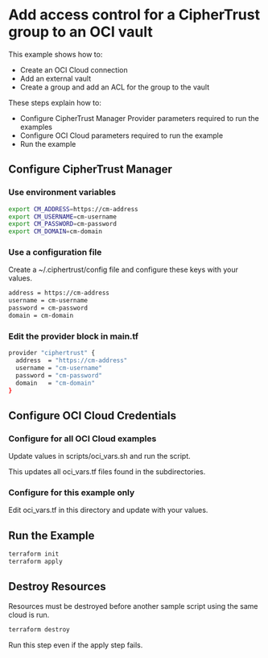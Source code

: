 # Add access control for a CipherTrust group to an OCI vault

This example shows how to:
- Create an OCI Cloud connection
- Add an external vault
- Create a group and add an ACL for the group to the vault

These steps explain how to:
- Configure CipherTrust Manager Provider parameters required to run the examples
- Configure OCI Cloud parameters required to run the example
- Run the example

## Configure CipherTrust Manager

### Use environment variables

```bash
export CM_ADDRESS=https://cm-address
export CM_USERNAME=cm-username
export CM_PASSWORD=cm-password
export CM_DOMAIN=cm-domain
```
### Use a configuration file

Create a ~/.ciphertrust/config file and configure these keys with your values.

```bash
address = https://cm-address
username = cm-username
password = cm-password
domain = cm-domain
```

### Edit the provider block in main.tf

```bash
provider "ciphertrust" {
  address  = "https://cm-address"
  username = "cm-username"
  password = "cm-password"
  domain   = "cm-domain"
}
```

## Configure OCI Cloud Credentials 

### Configure for all OCI Cloud examples

Update values in scripts/oci_vars.sh and run the script.

This updates all oci_vars.tf files found in the subdirectories.

### Configure for this example only

Edit oci_vars.tf in this directory and update with your values.

## Run the Example

```bash
terraform init
terraform apply
```

## Destroy Resources

Resources must be destroyed before another sample script using the same cloud is run.

```bash
terraform destroy
```
Run this step even if the apply step fails.
